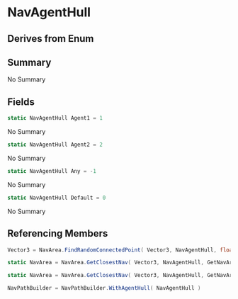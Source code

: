 # NavAgentHull

## Derives from Enum

## Summary

No Summary
## Fields

```c#
static NavAgentHull Agent1 = 1
```
No Summary
```c#
static NavAgentHull Agent2 = 2
```
No Summary
```c#
static NavAgentHull Any = -1
```
No Summary
```c#
static NavAgentHull Default = 0
```
No Summary
## Referencing Members

```c#
Vector3 = NavArea.FindRandomConnectedPoint( Vector3, NavAgentHull, float, float ) 
```
```c#
static NavArea = NavArea.GetClosestNav( Vector3, NavAgentHull, GetNavAreaFlags, ref Vector3, float, float, float, float ) 
```
```c#
static NavArea = NavArea.GetClosestNav( Vector3, NavAgentHull, GetNavAreaFlags, float, float, float, float ) 
```
```c#
NavPathBuilder = NavPathBuilder.WithAgentHull( NavAgentHull ) 
```
